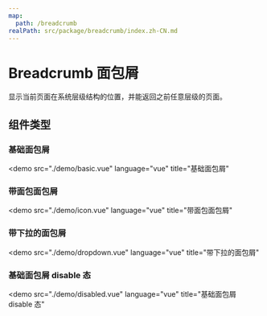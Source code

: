 ```yaml
---
map:
  path: /breadcrumb
realPath: src/package/breadcrumb/index.zh-CN.md
---
```


# Breadcrumb 面包屑

显示当前页面在系统层级结构的位置，并能返回之前任意层级的页面。

## 组件类型

### 基础面包屑

<demo src="./demo/basic.vue"
  language="vue"
  title="基础面包屑"
  >
</demo>

### 带面包面包屑

<demo src="./demo/icon.vue"
  language="vue"
  title="带面包面包屑"
  >
</demo>

### 带下拉的面包屑

<demo src="./demo/dropdown.vue"
  language="vue"
  title="带下拉的面包屑"
  >
</demo>

### 基础面包屑 disable 态

<demo src="./demo/disabled.vue"
  language="vue"
  title="基础面包屑 disable 态"
  >
</demo>

